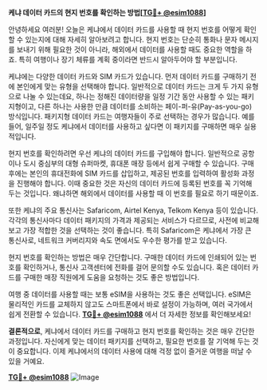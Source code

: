 **케냐 데이터 카드의 현지 번호를 확인하는 방법[[TG💪+ @esim1088](https://t.me/s/esim1088)]**

안녕하세요 여러분! 오늘은 케냐에서 데이터 카드를 사용할 때 현지 번호를 어떻게 확인할 수 있는지에 대해 자세히 알아보려고 합니다. 현지 번호는 단순히 통화나 문자 메시지를 보내기 위해 필요한 것이 아니라, 해외에서 데이터를 사용할 때도 중요한 역할을 하죠. 특히 여행이나 장기 체류를 계획 중이라면 반드시 알아두어야 할 부분입니다.

케냐에는 다양한 데이터 카드와 SIM 카드가 있습니다. 먼저 데이터 카드를 구매하기 전에 본인에게 맞는 유형을 선택해야 합니다. 일반적으로 데이터 카드는 크게 두 가지 유형으로 나눌 수 있는데요, 하나는 정해진 데이터량을 일정 기간 동안 사용할 수 있는 패키지형이고, 다른 하나는 사용한 만큼 데이터를 소비하는 페이-퍼-유(Pay-as-you-go) 방식입니다. 패키지형 데이터 카드는 여행자들이 주로 선택하는 경우가 많습니다. 예를 들어, 일주일 정도 케냐에서 데이터를 사용하고 싶다면 이 패키지를 구매하면 매우 실용적입니다.

현지 번호를 확인하려면 우선 케냐의 데이터 카드를 구입해야 합니다. 일반적으로 공항이나 도시 중심부의 대형 슈퍼마켓, 휴대폰 매장 등에서 쉽게 구매할 수 있습니다. 구매 후에는 본인의 휴대전화에 SIM 카드를 삽입하고, 제공된 번호를 입력하여 활성화 과정을 진행해야 합니다. 이때 중요한 것은 자신의 데이터 카드에 등록된 번호를 꼭 기억해 두는 것입니다. 왜냐하면 해외에서 데이터를 사용할 때 이 번호를 필요로 하기 때문이죠.

또한 케냐의 주요 통신사는 Safaricom, Airtel Kenya, Telkom Kenya 등이 있습니다. 각각의 통신사마다 데이터 패키지의 가격과 제공되는 서비스가 다르므로, 사전에 비교해보고 가장 적합한 것을 선택하는 것이 좋습니다. 특히 Safaricom은 케냐에서 가장 큰 통신사로, 네트워크 커버리지와 속도 면에서도 우수한 평가를 받고 있습니다.

현지 번호를 확인하는 방법은 매우 간단합니다. 구매한 데이터 카드에 인쇄되어 있는 번호를 확인하거나, 통신사 고객센터에 전화를 걸어 문의할 수도 있습니다. 혹은 데이터 카드를 구매한 매장 직원에게 도움을 요청하는 것도 좋은 방법입니다.

여행 중 데이터를 사용할 때는 보통 eSIM을 사용하는 것도 좋은 선택입니다. eSIM은 물리적인 카드를 교체하지 않고도 스마트폰에서 바로 설정이 가능하며, 여러 국가에서 쉽게 전환할 수 있습니다. **[TG💪+ @esim1088](https://t.me/s/esim1088)** 에서 더 자세한 정보를 확인해보세요!

**결론적으로**, 케냐에서 데이터 카드를 구매하고 현지 번호를 확인하는 것은 매우 간단한 과정입니다. 자신에게 맞는 데이터 패키지를 선택하고, 필요한 번호를 잘 기억해 두는 것이 중요합니다. 이제 케냐에서의 데이터 사용에 대해 걱정 없이 즐거운 여행을 떠날 수 있을 거예요.

**[TG💪+ @esim1088](https://t.me/s/esim1088)**
![Image](https://i.postimg.cc/Y0z9fWf4/image.png)